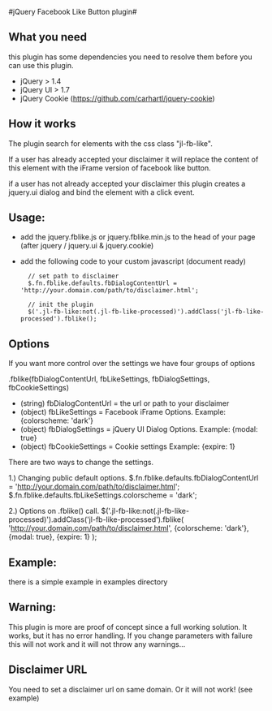 #jQuery Facebook Like Button plugin#
## What you need ##
this plugin has some dependencies you need to resolve them before you can use this plugin.
- jQuery > 1.4
- jQuery UI > 1.7
- jQuery Cookie (https://github.com/carhartl/jquery-cookie)

## How it works ##
The plugin search for elements with the css class "jl-fb-like".

If a user has already accepted your disclaimer it will replace the content of this element with the iFrame version of
facebook like button.

if a user has not already accepted your disclaimer this plugin creates a jquery.ui dialog and bind the element with a
click event.

## Usage: ##
- add the jquery.fblike.js or jquery.fblike.min.js to the head of your page (after jquery / jquery.ui & jquery.cookie)
- add the following code to your custom javascript (document ready)

        // set path to disclaimer
        $.fn.fblike.defaults.fbDialogContentUrl = 'http://your.domain.com/path/to/disclaimer.html';

        // init the plugin
        $('.jl-fb-like:not(.jl-fb-like-processed)').addClass('jl-fb-like-processed').fblike();

## Options ##
If you want more control over the settings we have four groups of options

.fblike(fbDialogContentUrl, fbLikeSettings, fbDialogSettings, fbCookieSettings)

- (string) fbDialogContentUrl = the url or path to your disclaimer
- (object) fbLikeSettings = Facebook iFrame Options.
           Example: {colorscheme: 'dark'}
- (object) fbDialogSettings = jQuery UI Dialog Options.
           Example: {modal: true}
- (object) fbCookieSettings = Cookie settings
           Example: {expire: 1}

There are two ways to change the settings.

1.) Changing public default options.
        $.fn.fblike.defaults.fbDialogContentUrl = 'http://your.domain.com/path/to/disclaimer.html';
        $.fn.fblike.defaults.fbLikeSettings.colorscheme = 'dark';

2.) Options on .fblike() call.
        $('.jl-fb-like:not(.jl-fb-like-processed)').addClass('jl-fb-like-processed').fblike(
          'http://your.domain.com/path/to/disclaimer.html',
          {colorscheme: 'dark'},
          {modal: true},
          {expire: 1}
        );

## Example: ##
there is a simple example in examples directory

## Warning: ##
This plugin is more are proof of concept since a full working solution. It works, but it has no error handling. If you
change parameters with failure this will not work and it will not throw any warnings...
## Disclaimer URL ##
You need to set a disclaimer url on same domain. Or it will not work! (see example)
